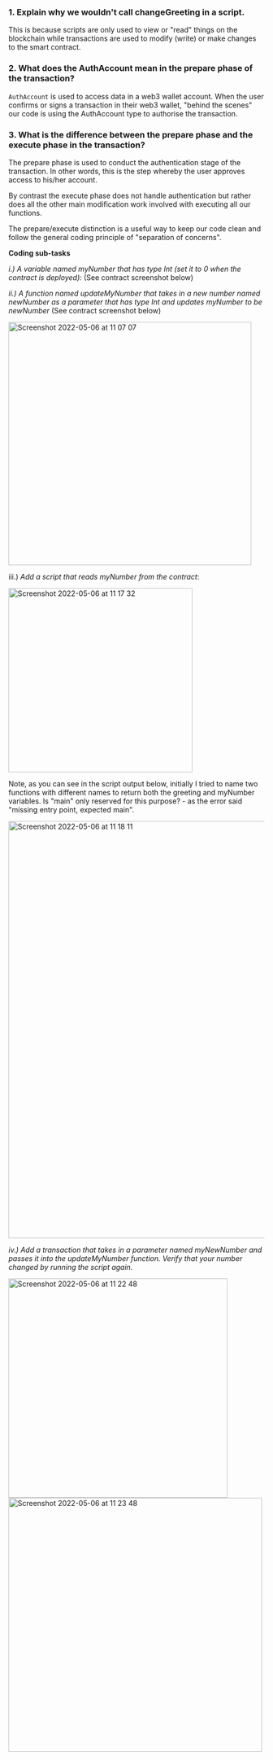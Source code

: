 ### 1. Explain why we wouldn't call changeGreeting in a script.

This is because scripts are only used to view or "read" things on the blockchain while transactions are used to modify (write) or make changes to the smart contract.

### 2. What does the AuthAccount mean in the prepare phase of the transaction?

`AuthAccount` is used to access data in a web3 wallet account. When the user confirms or signs a transaction in their web3 wallet, "behind the scenes" our code is using the AuthAccount type to authorise the transaction.

### 3. What is the difference between the prepare phase and the execute phase in the transaction?

The prepare phase is used to conduct the authentication stage of the transaction. In other words, this is the step whereby the user approves access to his/her account.

By contrast the execute phase does not handle authentication but rather does all the other main modification work involved with executing all our functions. 

The prepare/execute distinction is a useful way to keep our code clean and follow the general coding principle of "separation of concerns". 

**Coding sub-tasks**

_i.) A variable named myNumber that has type Int (set it to 0 when the contract is deployed):_
(See contract screenshot below)

_ii.) A function named updateMyNumber that takes in a new number named newNumber as a parameter that has type Int and updates myNumber to be newNumber_
(See contract screenshot below)

<img width="478" alt="Screenshot 2022-05-06 at 11 07 07" src="https://user-images.githubusercontent.com/4712052/167117589-ddbeaf67-2e67-4373-8efc-a1a381fc485e.png">

iii.) _Add a script that reads myNumber from the contract_:

<img width="362" alt="Screenshot 2022-05-06 at 11 17 32" src="https://user-images.githubusercontent.com/4712052/167117740-8b28cd0a-642e-4b22-93bf-e07c57741e53.png">

Note, as you can see in the script output below, initially I tried to name two functions with different names to return both the greeting and myNumber variables. Is "main" only reserved for this purpose? - as the error said  "missing entry point, expected main".

<img width="820" alt="Screenshot 2022-05-06 at 11 18 11" src="https://user-images.githubusercontent.com/4712052/167117890-7935609a-f543-4ffa-b334-aecc1479a3fd.png">

_iv.) Add a transaction that takes in a parameter named myNewNumber and passes it into the updateMyNumber function. Verify that your number changed by running the script again._

<img width="431" alt="Screenshot 2022-05-06 at 11 22 48" src="https://user-images.githubusercontent.com/4712052/167117998-a2412484-a3e3-4620-8891-9e3086bb8587.png">

<img width="499" alt="Screenshot 2022-05-06 at 11 23 48" src="https://user-images.githubusercontent.com/4712052/167118019-06558674-7bdc-4224-a0f4-5750d3da2c4f.png">

